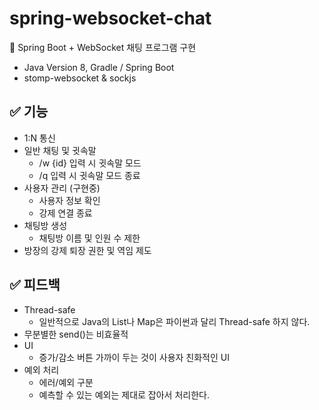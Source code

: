 # spring-websocket-chat
📌 Spring Boot + WebSocket 채팅 프로그램 구현  
* Java Version 8, Gradle / Spring Boot 
* stomp-websocket & sockjs 
## ✅ 기능
  * 1:N 통신
  * 일반 채팅 및 귓속말 
    * /w {id} 입력 시 귓속말 모드
    * /q 입력 시 귓속말 모드 종료
  * 사용자 관리 (구현중)
    * 사용자 정보 확인
    * 강제 연결 종료
  * 채팅방 생성
    * 채팅방 이름 및 인원 수 제한
  * 방장의 강제 퇴장 권한 및 역임 제도
## ✅ 피드백
  * Thread-safe  
    * 일반적으로 Java의 List나 Map은 파이썬과 달리 Thread-safe 하지 않다.  
  * 무분별한 send()는 비효율적  
  * UI  
    * 증가/감소 버튼 가까이 두는 것이 사용자 친화적인 UI  
  * 예외 처리
    * 에러/예외 구분
    * 예측할 수 있는 예외는 제대로 잡아서 처리한다.
